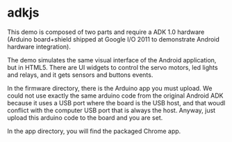 adkjs
=====

This demo is composed of two parts and require a ADK 1.0 hardware (Arduino board+shield shipped at Google I/O 2011 to demonstrate Android hardware integration).

The demo simulates the same visual interface of the Android application, but in HTML5. There are UI widgets to control the servo motors, led lights and relays, and it gets sensors and buttons events.

In the firmware directory, there is the Arduino app you must upload. We could not use exactly the same arduino code from the original Android ADK because it uses a USB port where the board is the USB host, and that woudl conflict with the computer USB port that is always the host. Anyway, just upload this arduino code to the board and you are set.

In the app directory, you will find the packaged Chrome app. 

